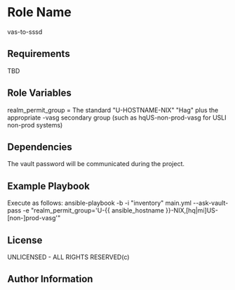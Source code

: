 Role Name
=========

vas-to-sssd

Requirements
------------

TBD

Role Variables
--------------

realm_permit_group = The standard "U-HOSTNAME-NIX" "Hag" plus the appropriate -vasg secondary group (such as hqUS-non-prod-vasg for USLI non-prod systems)

Dependencies
------------

The vault password will be communicated during the project.

Example Playbook
----------------

Execute as follows:
  ansible-playbook -b -i "inventory" main.yml --ask-vault-pass -e "realm_permit_group='U-{{ ansible_hostname }}-NIX,[hq|mi]US-[non-]prod-vasg'"

License
-------

UNLICENSED - ALL RIGHTS RESERVED(c)

Author Information
------------------


